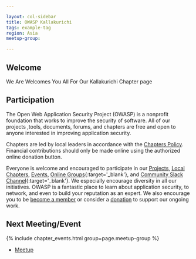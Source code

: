 ```yaml
---

layout: col-sidebar
title: OWASP Kallakurichi
tags: example-tag
region: Asia
meetup-group:

---
```


## Welcome
We Are Welcomes You All For Our Kallakurichi Chapter page

## Participation
The Open Web Application Security Project (OWASP) is a nonprofit foundation that works to improve the security of software. All of our projects ,tools, documents, forums, and chapters are free and open to anyone interested in improving application security. 

Chapters are led by local leaders in accordance with the [Chapters Policy](/www-policy/operational/chapters). Financial contributions should only be made online using the authorized online donation button. 

Everyone is welcome and encouraged to participate in our [Projects](/projects/), [Local Chapters](/chapters/), [Events](/events/), [Online Groups](https://groups.google.com/a/owasp.com/){:target='_blank'}, and [Community Slack Channel](https://owasp.slack.com/){:target='_blank'}. We especially encourage diversity in all our initiatives. OWASP is a fantastic place to learn about application security, to network, and even to build your reputation as an expert. We also encourage you to be [become a member](/membership/) or consider a [donation](/donate/) to support our ongoing work.

Next Meeting/Event <!-- You should keep this section as it will populate your meetup events -->
---------------------
{% include chapter_events.html group=page.meetup-group %}
* [Meetup](https://zoom.us/j/97471572065?pwd=U1VrOHpUMTJXY1JkQndrRk9pRHpEZz09)
<!-- #<a href=https://meet.google.com/zxg-sfrv-xje>meeting link</a> -->



